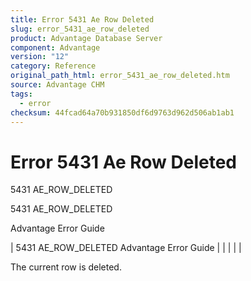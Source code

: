 ```yaml
---
title: Error 5431 Ae Row Deleted
slug: error_5431_ae_row_deleted
product: Advantage Database Server
component: Advantage
version: "12"
category: Reference
original_path_html: error_5431_ae_row_deleted.htm
source: Advantage CHM
tags:
  - error
checksum: 44fcad64a70b931850df6d9763d962d506ab1ab1
---
```


# Error 5431 Ae Row Deleted

5431 AE\_ROW\_DELETED

5431 AE\_ROW\_DELETED

Advantage Error Guide

| 5431 AE\_ROW\_DELETED  Advantage Error Guide |  |  |  |  |

The current row is deleted.
